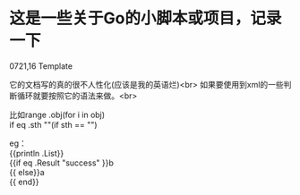 这是一些关于Go的小脚本或项目，记录一下
=
0721,16
Template

它的文档写的真的很不人性化(应该是我的英语烂)\<br> 
如果要使用到xml的一些判断循环就要按照它的语法来做。\<br> 

比如range .obj(for i in obj)<br> 
if eq .sth ""(if sth == "")<br> 

eg：<br> 
	{{println .List}}<br> 
	{{if eq .Result "success" }}<Device >b</Device><br> 
	{{ else}}<Device >a</Device><br> 
	{{ end}}<br> 
